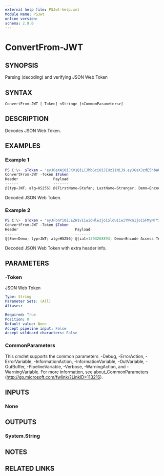 ```yaml
---
external help file: PSJwt-help.xml
Module Name: PSJwt
online version:
schema: 2.0.0
---
```


# ConvertFrom-JWT

## SYNOPSIS
Parsing (decoding) and verifying JSON Web Token

## SYNTAX

```
ConvertFrom-JWT [-Token] <String> [<CommonParameters>]
```

## DESCRIPTION
Decodes JSON Web Token.

## EXAMPLES

### Example 1
```powershell
PS C:\>  $Token = 'eyJ0eXAiOiJKV1QiLCJhbGciOiJIUzI1NiJ9.eyJGaXJzdE5hbWUiOiJTdGVmYW4iLCJMYXN0TmFtZSI6IlN0cmFuZ2VyIiwiRGVtbyI6IkVuY29kZSBBY2Nlc3MgVG9rZW4iLCJleHAiOjEzOTMyODY4OTMsImlhdCI6MTM5MzI2ODg5M30.8-YqAPPth3o-C_xO9WFjW5RViAnDe2WrmVyqLRnNEV0'
ConvertFrom-JWT -Token $Token
Header                Payload
------                -------
@{typ=JWT; alg=HS256} @{FirstName=Stefan; LastName=Stranger; Demo=Encode Access Token; exp=1393286893; iat=1393268893}
```

Decoded JSON Web Token.

### Example 2
```powershell
PS C:\>  $Token = 'eyJFbnYiOiJEZW1vIiwidHlwIjoiSldUIiwiYWxnIjoiSFMyNTYifQ.eyJpYXQiOiIxMzkzMjY4ODkzIiwiRGVtbyI6IkVuY29kZSBBY2Nlc3MgVG9rZW4iLCJGaXJzdE5hbWUiOiJTdGVmYW4iLCJleHAiOiIxMzkzMjg2ODkzIiwiTGFzdE5hbWUiOiJTdHJhbmdlciJ9.JFJVUaBIUJmHQUawkK1dH5Iie8tSTTXKFbZZka3_k7Y'
ConvertFrom-JWT -Token $Token
Header                          Payload
------                          -------
@{Env=Demo; typ=JWT; alg=HS256} @{iat=1393268893; Demo=Encode Access Token; FirstName=Stefan; exp=1393286893; LastName=Stranger}
```

Decoded JSON Web Token with extra header info.

## PARAMETERS

### -Token
JSON Web Token

```yaml
Type: String
Parameter Sets: (All)
Aliases:

Required: True
Position: 0
Default value: None
Accept pipeline input: False
Accept wildcard characters: False
```

### CommonParameters
This cmdlet supports the common parameters: -Debug, -ErrorAction, -ErrorVariable, -InformationAction, -InformationVariable, -OutVariable, -OutBuffer, -PipelineVariable, -Verbose, -WarningAction, and -WarningVariable. For more information, see about_CommonParameters (http://go.microsoft.com/fwlink/?LinkID=113216).

## INPUTS

### None

## OUTPUTS

### System.String

## NOTES

## RELATED LINKS
